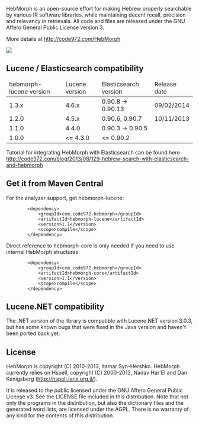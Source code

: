 HebMorph is an open-source effort for making Hebrew properly searchable by various IR software libraries, while maintaining decent recall, precision and relevancy in retrievals. All code and files are released under the GNU Affero General Public License version 3.

More details at http://code972.com/HebMorph

![](https://travis-ci.org/synhershko/HebMorph.svg?branch=master)

## Lucene / Elasticsearch compatibility

<table>
	<thead>
		<tr>
			<td>hebmorph-lucene version</td>
			<td>Lucene version</td>
			<td>Elasticsearch version</td>
			<td>Release date</td>
		</tr>
	</thead>
	<tbody>
		<tr>
			<td>1.3.x</td>
			<td>4.6.x</td>
			<td>0.90.8 -> 0.90.13</td>
			<td>09/02/2014</td>
		</tr>	
		<tr>
			<td>1.2.0</td>
			<td>4.5.x</td>
			<td>0.90.6, 0.90.7</td>
			<td>10/11/2013</td>
		</tr>
    <tr>
			<td>1.1.0</td>
			<td>4.4.0</td>
			<td>0.90.3 -> 0.90.5</td>
			<td></td>
		</tr>
		<tr>
			<td>1.0.0</td>
			<td>&lt;= 4.3.0</td>
			<td>&lt;= 0.90.2</td>
			<td></td>
		</tr>
	</tbody>
</table>

Tutorial for integrating HebMorph with Elasticsearch can be found here http://code972.com/blog/2013/08/129-hebrew-search-with-elasticsearch-and-hebmorph

## Get it from Maven Central

For the analyzer support, get hebmorph-lucene:

```
        <dependency>
            <groupId>com.code972.hebmorph</groupId>
            <artifactId>hebmorph-lucene</artifactId>
            <version>1.1</version>
            <scope>compile</scope>
        </dependency>
```

Direct reference to hebmorph-core is only needed if you need to use internal HebMorph structures:

```
        <dependency>
            <groupId>com.code972.hebmorph</groupId>
            <artifactId>hebmorph-core</artifactId>
            <version>1.1</version>
            <scope>compile</scope>
        </dependency>
```

## Lucene.NET compatibility

The .NET version of the library is compatible with Lucene.NET version 3.0.3, but has some known bugs that were fixed in the Java version and haven't been ported back yet.

## License

HebMorph is copyright (C) 2010-2013, Itamar Syn-Hershko.
HebMorph currently relies on Hspell, copyright (C) 2000-2013, Nadav Har'El and Dan Kenigsberg (http://hspell.ivrix.org.il/).

It is released to the public licensed under the GNU Affero General Public License v3. See the LICENSE file included in this distribution. Note that not only the programs in the distribution, but also the
dictionary files and the generated word lists, are licensed under the AGPL.
There is no warranty of any kind for the contents of this distribution.
